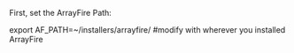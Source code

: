 
First, set the ArrayFire Path:

export AF_PATH=~/installers/arrayfire/ #modify with wherever you installed ArrayFire


